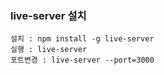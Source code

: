 ### live-server 설치
```
설치 : npm install -g live-server
실행 : live-server
포트변경 : live-server --port=3000